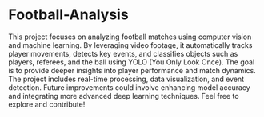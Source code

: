 # Football-Analysis
This project focuses on analyzing football matches using computer vision and machine learning. By leveraging video footage, it automatically tracks player movements, detects key events, and classifies objects such as players, referees, and the ball using YOLO (You Only Look Once). The goal is to provide deeper insights into player performance and match dynamics. The project includes real-time processing, data visualization, and event detection. Future improvements could involve enhancing model accuracy and integrating more advanced deep learning techniques. Feel free to explore and contribute!
